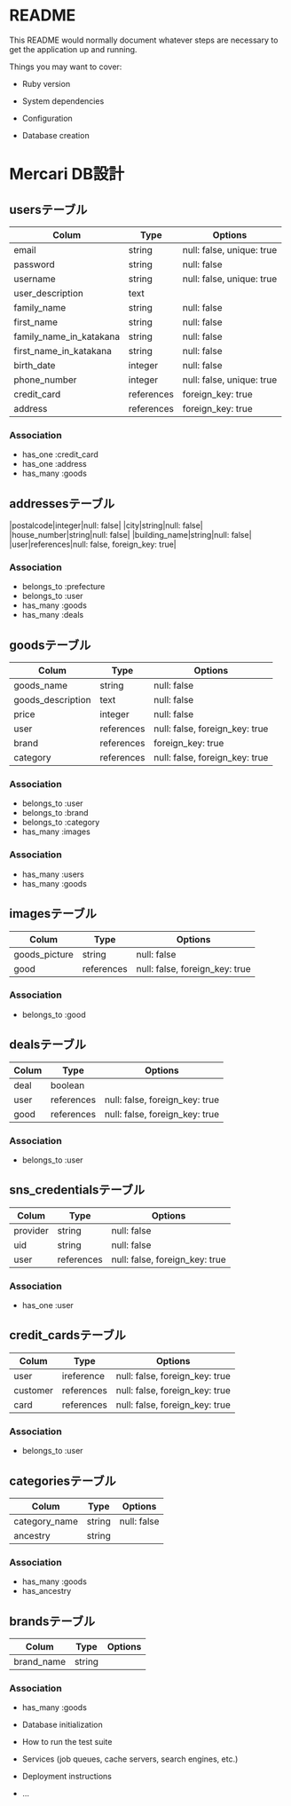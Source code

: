 # README

This README would normally document whatever steps are necessary to get the
application up and running.

Things you may want to cover:

* Ruby version

* System dependencies

* Configuration

* Database creation
# Mercari DB設計
## usersテーブル
|Colum|Type|Options|
|-----|----|------|
|email|string|null: false, unique: true|
|password|string|null: false|
|username|string|null: false, unique: true|
|user_description|text
|family_name|string|null: false|
|first_name|string|null: false|
|family_name_in_katakana|string|null: false|
|first_name_in_katakana|string|null: false|
|birth_date|integer|null: false|
|phone_number|integer|null: false, unique: true|
|credit_card|references|foreign_key: true|
|address|references|foreign_key: true|
### Association
- has_one :credit_card
- has_one :address
- has_many :goods

## addressesテーブル
|postalcode|integer|null: false|
|city|string|null: false|
|house_number|string|null: false|
|building_name|string|null: false|
|user|references|null: false, foreign_key: true|

### Association
- belongs_to :prefecture
- belongs_to :user
- has_many :goods
- has_many :deals

 
## goodsテーブル
|Colum|Type|Options|
|-----|----|------|
|goods_name|string|null: false|
|goods_description|text|null: false|
|price|integer|null: false|
|user|references|null: false, foreign_key: true|
|brand|references|foreign_key: true|
|category|references|null: false, foreign_key: true|

### Association
- belongs_to :user 
- belongs_to :brand
- belongs_to :category
- has_many :images

### Association
- has_many :users
- has_many :goods

## imagesテーブル
|Colum|Type|Options|
|-----|----|------|
|goods_picture|string|null: false|
|good|references|null: false, foreign_key: true|

### Association
- belongs_to :good


## dealsテーブル
|Colum|Type|Options|
|-----|----|------|
|deal|boolean||
|user|references|null: false, foreign_key: true|
|good|references|null: false, foreign_key: true|

### Association
- belongs_to :user


## sns_credentialsテーブル
|Colum|Type|Options|
|-----|----|------|
|provider|string|null: false|
|uid|string|null: false|
|user|references|null: false, foreign_key: true|

### Association
- has_one :user

## credit_cardsテーブル
|Colum|Type|Options|
|-----|----|------|
|user|ireference|null: false, foreign_key: true|
|customer|references|null: false, foreign_key: true|
|card|references|null: false, foreign_key: true|

### Association
- belongs_to :user


## categoriesテーブル
|Colum|Type|Options|
|-----|----|------|
|category_name|string|null: false|
|ancestry|string||


### Association
- has_many :goods
- has_ancestry

## brandsテーブル
|Colum|Type|Options|
|-----|----|------|
|brand_name|string|

### Association
 - has_many :goods






* Database initialization

* How to run the test suite

* Services (job queues, cache servers, search engines, etc.)

* Deployment instructions

* ...
